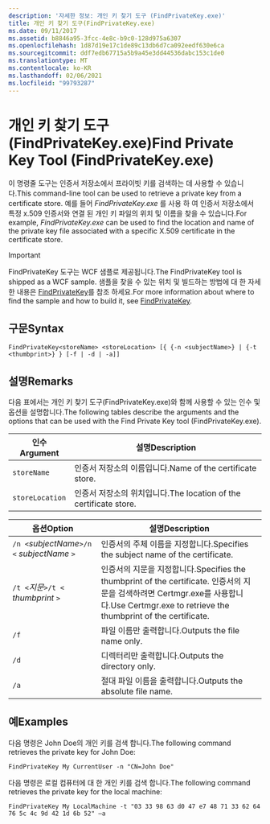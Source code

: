 ```yaml
---
description: '자세한 정보: 개인 키 찾기 도구 (FindPrivateKey.exe)'
title: 개인 키 찾기 도구(FindPrivateKey.exe)
ms.date: 09/11/2017
ms.assetid: b8846a95-3fcc-4e8c-b9c0-128d975a6307
ms.openlocfilehash: 1d87d19e17c1de89c13db6d7ca092eedf630e6ca
ms.sourcegitcommit: ddf7edb67715a5b9a45e3dd44536dabc153c1de0
ms.translationtype: MT
ms.contentlocale: ko-KR
ms.lasthandoff: 02/06/2021
ms.locfileid: "99793287"
---
```

# <a name="find-private-key-tool-findprivatekeyexe"></a><span data-ttu-id="57c9f-103">개인 키 찾기 도구(FindPrivateKey.exe)</span><span class="sxs-lookup"><span data-stu-id="57c9f-103">Find Private Key Tool (FindPrivateKey.exe)</span></span>

<span data-ttu-id="57c9f-104">이 명령줄 도구는 인증서 저장소에서 프라이빗 키를 검색하는 데 사용할 수 있습니다.</span><span class="sxs-lookup"><span data-stu-id="57c9f-104">This command-line tool can be used to retrieve a private key from a certificate store.</span></span> <span data-ttu-id="57c9f-105">예를 들어 *FindPrivateKey.exe* 를 사용 하 여 인증서 저장소에서 특정 x.509 인증서와 연결 된 개인 키 파일의 위치 및 이름을 찾을 수 있습니다.</span><span class="sxs-lookup"><span data-stu-id="57c9f-105">For example, *FindPrivateKey.exe* can be used to find the location and name of the private key file associated with a specific X.509 certificate in the certificate store.</span></span>

> [!IMPORTANT]
> <span data-ttu-id="57c9f-106">FindPrivateKey 도구는 WCF 샘플로 제공됩니다.</span><span class="sxs-lookup"><span data-stu-id="57c9f-106">The FindPrivateKey tool is shipped as a WCF sample.</span></span> <span data-ttu-id="57c9f-107">샘플을 찾을 수 있는 위치 및 빌드하는 방법에 대 한 자세한 내용은 [FindPrivateKey](./samples/findprivatekey.md)를 참조 하세요.</span><span class="sxs-lookup"><span data-stu-id="57c9f-107">For more information about where to find the sample and how to build it, see [FindPrivateKey](./samples/findprivatekey.md).</span></span>

## <a name="syntax"></a><span data-ttu-id="57c9f-108">구문</span><span class="sxs-lookup"><span data-stu-id="57c9f-108">Syntax</span></span>

```console
FindPrivateKey<storeName> <storeLocation> [{ {-n <subjectName>} | {-t <thumbprint>} } [-f | -d | -a]]
```

## <a name="remarks"></a><span data-ttu-id="57c9f-109">설명</span><span class="sxs-lookup"><span data-stu-id="57c9f-109">Remarks</span></span>

<span data-ttu-id="57c9f-110">다음 표에서는 개인 키 찾기 도구(FindPrivateKey.exe)와 함께 사용할 수 있는 인수 및 옵션을 설명합니다.</span><span class="sxs-lookup"><span data-stu-id="57c9f-110">The following tables describe the arguments and the options that can be used with the Find Private Key tool (FindPrivateKey.exe).</span></span>

|<span data-ttu-id="57c9f-111">인수</span><span class="sxs-lookup"><span data-stu-id="57c9f-111">Argument</span></span>|<span data-ttu-id="57c9f-112">설명</span><span class="sxs-lookup"><span data-stu-id="57c9f-112">Description</span></span>|
|--------------|-----------------|
|`storeName`|<span data-ttu-id="57c9f-113">인증서 저장소의 이름입니다.</span><span class="sxs-lookup"><span data-stu-id="57c9f-113">Name of the certificate store.</span></span>|
|`storeLocation`|<span data-ttu-id="57c9f-114">인증서 저장소의 위치입니다.</span><span class="sxs-lookup"><span data-stu-id="57c9f-114">The location of the certificate store.</span></span>|

|<span data-ttu-id="57c9f-115">옵션</span><span class="sxs-lookup"><span data-stu-id="57c9f-115">Option</span></span>|<span data-ttu-id="57c9f-116">설명</span><span class="sxs-lookup"><span data-stu-id="57c9f-116">Description</span></span>|
|------------|-----------------|
|<span data-ttu-id="57c9f-117">`/n <`*subjectName*`>`</span><span class="sxs-lookup"><span data-stu-id="57c9f-117">`/n <` *subjectName* `>`</span></span>|<span data-ttu-id="57c9f-118">인증서의 주체 이름을 지정합니다.</span><span class="sxs-lookup"><span data-stu-id="57c9f-118">Specifies the subject name of the certificate.</span></span>|
|<span data-ttu-id="57c9f-119">`/t <`*지문*`>`</span><span class="sxs-lookup"><span data-stu-id="57c9f-119">`/t <` *thumbprint* `>`</span></span>|<span data-ttu-id="57c9f-120">인증서의 지문을 지정합니다.</span><span class="sxs-lookup"><span data-stu-id="57c9f-120">Specifies the thumbprint of the certificate.</span></span> <span data-ttu-id="57c9f-121">인증서의 지문을 검색하려면 Certmgr.exe를 사용합니다.</span><span class="sxs-lookup"><span data-stu-id="57c9f-121">Use Certmgr.exe to retrieve the thumbprint of the certificate.</span></span>|
|`/f`|<span data-ttu-id="57c9f-122">파일 이름만 출력합니다.</span><span class="sxs-lookup"><span data-stu-id="57c9f-122">Outputs the file name only.</span></span>|
|`/d`|<span data-ttu-id="57c9f-123">디렉터리만 출력합니다.</span><span class="sxs-lookup"><span data-stu-id="57c9f-123">Outputs the directory only.</span></span>|
|`/a`|<span data-ttu-id="57c9f-124">절대 파일 이름을 출력합니다.</span><span class="sxs-lookup"><span data-stu-id="57c9f-124">Outputs the absolute file name.</span></span>|

## <a name="examples"></a><span data-ttu-id="57c9f-125">예</span><span class="sxs-lookup"><span data-stu-id="57c9f-125">Examples</span></span>

<span data-ttu-id="57c9f-126">다음 명령은 John Doe의 개인 키를 검색 합니다.</span><span class="sxs-lookup"><span data-stu-id="57c9f-126">The following command retrieves the private key for John Doe:</span></span>

```console
FindPrivateKey My CurrentUser -n "CN=John Doe"
```

<span data-ttu-id="57c9f-127">다음 명령은 로컬 컴퓨터에 대 한 개인 키를 검색 합니다.</span><span class="sxs-lookup"><span data-stu-id="57c9f-127">The following command retrieves the private key for the local machine:</span></span>

```console
FindPrivateKey My LocalMachine -t "03 33 98 63 d0 47 e7 48 71 33 62 64 76 5c 4c 9d 42 1d 6b 52" –a
```
